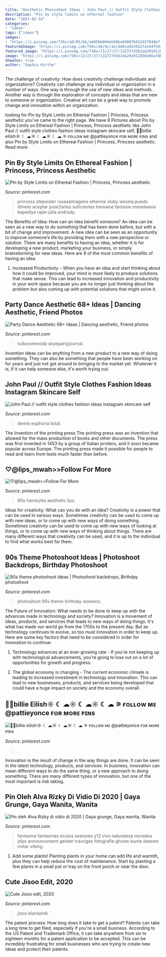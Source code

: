 ```yaml
---
title: "Aesthetic Photoshoot Ideas : John Paul // Outfit Style Clothes Fashion Ideas Instagram Skincare Self"
description: "Pin by style limits on ethereal fashion"
date: "2023-02-14"
categories:
- "ideas"
tags: ["ideas"]
images:
- "https://i.pinimg.com/736x/a0/05/bb/a005bb00deb90ba0d007b552d17049e7.jpg"
featuredImage: "https://i.pinimg.com/736x/d4/9c/a5/d49ca5b39327a144f59498aca53f8b24.jpg"
featured_image: "https://i.pinimg.com/736x/13/27/27/132727d3b1da291011838a66a78b9103.jpg"
image: "https://i.pinimg.com/736x/13/27/27/132727d3b1da291011838a66a78b9103.jpg"
ShowToc: true
author: "Sophia Hirthe"
---
```



The challenge of creativity: How does creativity challenge individuals and organizations?
Creativity can challenge any individual or organization in a number of ways. One way is through the use of new ideas and methods. Another way is through the exploration of concepts and ideas that are new to someone or organization. Creative art can be a great way to promote change and innovation within an organization.

	

		
looking for Pin by Style Limits on Ethereal Fashion | Princess, Princess aesthetic you've came to the right page. We have 8 Pictures about Pin by Style Limits on Ethereal Fashion | Princess, Princess aesthetic like John Paul // outfit style clothes fashion ideas instagram skincare self, 🤘🏼billie eilish☼ ☾ ☁☼ ☾ ☁☼ ☾ ☁ ⚞ ғᴏʟʟᴏᴡ ᴍᴇ @pattieyonce ғᴏʀ ᴍᴏʀᴇ ᴘɪɴs and also Pin by Style Limits on Ethereal Fashion | Princess, Princess aesthetic. Read more:
		
    
## Pin By Style Limits On Ethereal Fashion | Princess, Princess Aesthetic

<img loading=lazy src="https://i.pinimg.com/736x/84/67/83/8467838efa50ac9fa69873368c2713da.jpg" onerror="this.onerror=null;this.src='https://tse2.mm.bing.net/th?id=OIP.SvY9lgjpngSxGIa01VtEMwHaJ1&amp;pid=15.1';" alt="Pin by Style Limits on Ethereal Fashion | Princess, Princess aesthetic">

_Source: pinterest.com_

>princess stepsister rosaseimagens ethereal sluby wesela puedo dímelo aceptar josie2arles suficientes tremaine fantasie menelwena kapadiya rajan júlia andrady. 

	

The Benefits of Idea: How can an idea benefit someone?
An idea can be seen as a new way to do something that has been done before, but with a bit of change and improvement. A new idea can be seen as an opportunity to improve someone’s life by providing them with a new perspective or solution. There are many benefits to having an idea, whether it is for developing a new product, marketing your business, or simply brainstorming for new ideas. Here are 8 of the most common benefits of having an idea: 
1. Increased Productivity – When you have an idea and start thinking about how it could be improved, your mind is more likely to produce solutions that make sense. This can lead to increased innovation and productivity in your work space because you are no longer just thinking about the problem but also coming up with potential solutions that might solve it. 

    
## Party Dance Aesthetic 68+ Ideas | Dancing Aesthetic, Friend Photos

<img loading=lazy src="https://i.pinimg.com/736x/a0/05/bb/a005bb00deb90ba0d007b552d17049e7.jpg" onerror="this.onerror=null;this.src='https://tse2.mm.bing.net/th?id=OIP.M-A4Nf5worPyOoD5yPw1igAAAA&amp;pid=15.1';" alt="Party Dance Aesthetic 68+ Ideas | Dancing aesthetic, Friend photos">

_Source: pinterest.com_

>tudocommoda skyepartyjournal. 

	

Invention ideas can be anything from a new product to a new way of doing something. They can also be something that people have been working on for years and just not got around to bringing to the market yet. Whatever it is, if it can help someone else, it's worth trying out.

    
## John Paul // Outfit Style Clothes Fashion Ideas Instagram Skincare Self

<img loading=lazy src="https://i.pinimg.com/736x/32/25/e3/3225e300d8d182e9446bff0560869235.jpg" onerror="this.onerror=null;this.src='https://tse2.mm.bing.net/th?id=OIP.cbizholaExCDQm4F8AMzvAHaK1&amp;pid=15.1';" alt="John Paul // outfit style clothes fashion ideas instagram skincare self">

_Source: pinterest.com_

>demie euphoria listal. 

	

The Invention of the printing press
The printing press was an invention that allowed for the mass production of books and other documents. The press was first invented in 1453 by a group of Italian printers, and it soon became popular across Europe. The printing press made it possible for people to read and learn from texts much faster than before.

    
## ♡@lips_mwah&gt;&gt;Follow For More

<img loading=lazy src="https://i.pinimg.com/736x/95/19/81/95198173cf63311282fd15d47c1b17b4.jpg" onerror="this.onerror=null;this.src='https://tse1.mm.bing.net/th?id=OIP.hjsFmjQD7elMTzeKREbV2wHaLA&amp;pid=15.1';" alt="♡@lips_mwah&gt;&gt;Follow For More">

_Source: pinterest.com_

>90s hairstyles aesthetic lips. 

	

Ideas for creativity: What can you do with an idea?
Creativity is a power that can be used in various ways. Sometimes creativity can be used to come up with new ideas, or to come up with new ways of doing something. Sometimes creativity can be used to come up with new ways of looking at things, or to come up with new ways of thinking about things. There are many different ways that creativity can be used, and it is up to the individual to find what works best for them.

    
## 90s Theme Photoshoot Ideas | Photoshoot Backdrops, Birthday Photoshoot

<img loading=lazy src="https://i.pinimg.com/736x/62/9c/5a/629c5a0f6866a420f1da4cbbab79b229.jpg" onerror="this.onerror=null;this.src='https://tse3.mm.bing.net/th?id=OIP.40plsfpAVFR2kjVATXCyKQHaLH&amp;pid=15.1';" alt="90s theme photoshoot ideas | Photoshoot backdrops, Birthday photoshoot">

_Source: pinterest.com_

>photoshoot 90s theme birthday womenz. 

	

The Future of Innovation: What needs to be done to keep up with the advances made in technology and society?
Innovation is a movement of ideas, products, and services that leads to new ways of doing things. It's what has made our world go from the 1700s to the present day. But as technology continues to evolve, so too must innovation in order to keep up. Here are some key factors that need to be considered in order for innovation to continue:
1. Technology advances at an ever-growing rate - If you're not keeping up with technological advancements, you're going to lose out on a lot of opportunities for growth and progress.

2. The global economy is changing - The current economic climate is leading to increased investment in technology and innovation. This can lead to new businesses, products, and services being developed that could have a huge impact on society and the economy overall.


    
## 🤘🏼billie Eilish☼ ☾ ☁☼ ☾ ☁☼ ☾ ☁ ⚞ ғᴏʟʟᴏᴡ ᴍᴇ @pattieyonce ғᴏʀ ᴍᴏʀᴇ ᴘɪɴs

<img loading=lazy src="https://i.pinimg.com/736x/13/27/27/132727d3b1da291011838a66a78b9103.jpg" onerror="this.onerror=null;this.src='https://tse2.mm.bing.net/th?id=OIP.y_KUETK8QTWX-5t67Ta4rgHaNL&amp;pid=15.1';" alt="🤘🏼billie eilish☼ ☾ ☁☼ ☾ ☁☼ ☾ ☁ ⚞ ғᴏʟʟᴏᴡ ᴍᴇ @pattieyonce ғᴏʀ ᴍᴏʀᴇ ᴘɪɴs">

_Source: pinterest.com_

>. 

	

Innovation is the result of change in the way things are done. It can be seen in the latest technology, products, and services. In business, innovation can mean different ways to do the same thing, or a new approach to doing something. There are many different types of innovation, but one of the most important is risk taking.

    
## Pin Oleh Alva Rizky Di Vidio Di 2020 | Gaya Grunge, Gaya Wanita, Wanita

<img loading=lazy src="https://i.pinimg.com/originals/24/61/15/246115054e5be8fcfe5193f62beeb5fc.jpg" onerror="this.onerror=null;this.src='https://tse2.mm.bing.net/th?id=OIP.IiLPkg2WSKtjcwalbfcx4wHaPS&amp;pid=15.1';" alt="Pin oleh Alva Rizky di vidio di 2020 | Gaya grunge, Gaya wanita, Wanita">

_Source: pinterest.com_

>fantasma fantasmas óculos sesiones y12 vivo naturaleza morados pfps announcement geister trauriges fotografie ghosts bunte dearest imitar vibing. 

	

1. Add some plants! Planting plants in your home can add life and warmth, plus they can help reduce the cost of maintenance. Start by planting a few plants in a small pot or tray on the front porch or near the door.

    
## Cute Jisoo Edit, 2020

<img loading=lazy src="https://i.pinimg.com/736x/d4/9c/a5/d49ca5b39327a144f59498aca53f8b24.jpg" onerror="this.onerror=null;this.src='https://tse1.mm.bing.net/th?id=OIP.srdP6k41iroxA4FrblC2cAHaH9&amp;pid=15.1';" alt="Cute Jisoo edit, 2020">

_Source: pinterest.com_

>jisoo blackpink. 

	

The patent process: How long does it take to get a patent?
Patents can take a long time to get filed, especially if you're a small business. According to the US Patent and Trademark Office, it can take anywhere from six to eighteen months for a patent application to be accepted. This can be incredibly frustrating for small businesses who are trying to create new ideas and protect their patents.


